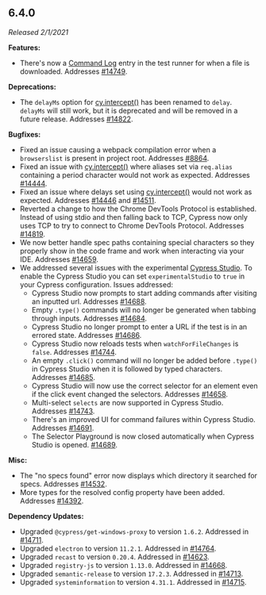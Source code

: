 ## 6.4.0

_Released 2/1/2021_

**Features:**

- There's now a [Command Log](/guides/core-concepts/cypress-app#Command-Log)
  entry in the test runner for when a file is downloaded. Addresses
  [#14749](https://github.com/cypress-io/cypress/issues/14749).

**Deprecations:**

- The `delayMs` option for [cy.intercept()](/api/commands/intercept) has been
  renamed to `delay`. `delayMs` will still work, but it is deprecated and will
  be removed in a future release. Addresses
  [#14822](https://github.com/cypress-io/cypress/issues/14822).

**Bugfixes:**

- Fixed an issue causing a webpack compilation error when a `browserslist` is
  present in project root. Addresses
  [#8864](https://github.com/cypress-io/cypress/issues/8864).
- Fixed an issue with [cy.intercept()](/api/commands/intercept) where aliases
  set via `req.alias` containing a period character would not work as expected.
  Addresses [#14444](https://github.com/cypress-io/cypress/issues/14444).
- Fixed an issue where delays set using
  [cy.intercept()](/api/commands/intercept) would not work as expected.
  Addresses [#14446](https://github.com/cypress-io/cypress/issues/14446) and
  [#14511](https://github.com/cypress-io/cypress/issues/14511).
- Reverted a change to how the Chrome DevTools Protocol is established. Instead
  of using stdio and then falling back to TCP, Cypress now only uses TCP to try
  to connect to Chrome DevTools Protocol. Addresses
  [#14819](https://github.com/cypress-io/cypress/issues/14819).
- We now better handle spec paths containing special characters so they properly
  show in the code frame and work when interacting via your IDE. Addresses
  [#14659](https://github.com/cypress-io/cypress/issues/14659).
- We addressed several issues with the experimental
  [Cypress Studio](/guides/core-concepts/cypress-studio). To enable the Cypress
  Studio you can set `experimentalStudio` to `true` in your Cypress
  configuration. Issues addressed:
  - Cypress Studio now prompts to start adding commands after visiting an
    inputted url. Addresses
    [#14688](https://github.com/cypress-io/cypress/issues/14688).
  - Empty `.type()` commands will no longer be generated when tabbing through
    inputs. Addresses
    [#14684](https://github.com/cypress-io/cypress/issues/14684).
  - Cypress Studio no longer prompt to enter a URL if the test is in an errored
    state. Addresses
    [#14686](https://github.com/cypress-io/cypress/issues/14686).
  - Cypress Studio now reloads tests when `watchForFileChanges` is `false`.
    Addresses [#14744](https://github.com/cypress-io/cypress/issues/14744).
  - An empty `.click()` command will no longer be added before `.type()` in
    Cypress Studio when it is followed by typed characters. Addresses
    [#14685](https://github.com/cypress-io/cypress/issues/14685).
  - Cypress Studio will now use the correct selector for an element even if the
    click event changed the selectors. Addresses
    [#14658](https://github.com/cypress-io/cypress/issues/14658).
  - Multi-select `selects` are now supported in Cypress Studio. Addresses
    [#14743](https://github.com/cypress-io/cypress/issues/14743).
  - There's an improved UI for command failures within Cypress Studio. Addresses
    [#14691](https://github.com/cypress-io/cypress/issues/14691).
  - The Selector Playground is now closed automatically when Cypress Studio is
    opened. [#14689](https://github.com/cypress-io/cypress/issues/14689).

**Misc:**

- The "no specs found" error now displays which directory it searched for specs.
  Addresses [#14532](https://github.com/cypress-io/cypress/issues/14532).
- More types for the resolved config property have been added. Addresses
  [#14392](https://github.com/cypress-io/cypress/issues/14392).

**Dependency Updates:**

- Upgraded `@cypress/get-windows-proxy` to version `1.6.2`. Addressed in
  [#14711](https://github.com/cypress-io/cypress/issues/14711).
- Upgraded `electron` to version `11.2.1`. Addressed in
  [#14764](https://github.com/cypress-io/cypress/issues/14764).
- Upgraded `recast` to version `0.20.4`. Addressed in
  [#14623](https://github.com/cypress-io/cypress/issues/14623).
- Upgraded `registry-js` to version `1.13.0`. Addressed in
  [#14668](https://github.com/cypress-io/cypress/issues/14668).
- Upgraded `semantic-release` to version `17.2.3`. Addressed in
  [#14713](https://github.com/cypress-io/cypress/issues/14713).
- Upgraded `systeminformation` to version `4.31.1`. Addressed in
  [#14715](https://github.com/cypress-io/cypress/issues/14715).
